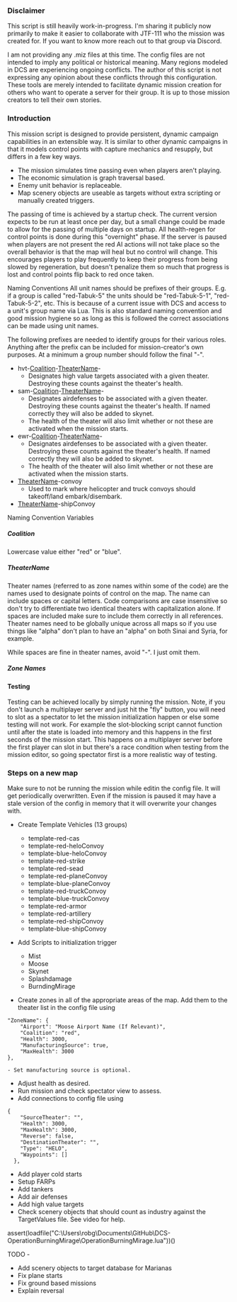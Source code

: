 ### Disclaimer
This script is still heavily work-in-progress. I'm sharing it publicly now primarily to make it easier to collaborate with JTF-111 who the mission was created for. If you want to know more reach out to that group via Discord.

I am not providing any .miz files at this time. The config files are not intended to imply any political or historical meaning. Many regions modeled in DCS are experiencing ongoing conflicts. The author of this script is not expressing any opinion about these conflicts through this configuration. These tools are merely intended to facilitate dynamic mission creation for others who want to operate a server for their group. It is up to those mission creators to tell their own stories.

### Introduction
This mission script is designed to provide persistent, dynamic campaign capabilities in an extensible way. It is similar to other dynamic campaigns in that it models control points with capture mechanics and resupply, but differs in a few key ways.
 - The mission simulates time passing even when players aren't playing.
 - The economic simulation is graph traversal based.
 - Enemy unit behavior is replaceable.
 - Map scenery objects are useable as targets without extra scripting or manually created triggers.

The passing of time is achieved by a startup check. The current version expects to be run at least once per day, but a small change could be made to allow for the passing of multiple days on startup. All health-regen for control points is done during this "overnight" phase. If the server is paused when players are not present the red AI actions will not take place so the overall behavior is that the map will heal but no control will change. This encourages players to play frequently to keep their progress from being slowed by regeneration, but doesn't penalize them so much that progress is lost and control points flip back to red once taken.

Naming Conventions
All unit names should be prefixes of their groups. E.g. if a group is called "red-Tabuk-5" the units should be "red-Tabuk-5-1", "red-Tabuk-5-2", etc. This is because of a current issue with DCS and access to a unit's group name via Lua. This is also standard naming convention and good mission hygiene so as long as this is followed the correct associations can be made using unit names.

The following prefixes are needed to identify groups for their various roles. Anything after the prefix can be included for mission-creator's own purposes. At a minimum a group number should follow the final "-".
 - hvt-[Coalition](#Coalition)-[TheaterName](#TheaterName)-
	 - Designates high value targets associated with a given theater. Destroying these counts against the theater's health.
 - sam-[Coalition](#Coalition)-[TheaterName](#TheaterName)-
	 - Designates airdefenses to be associated with a given theater. Destroying these counts against the theater's health. If named correctly they will also be added to skynet. 
	 - The health of the theater will also limit whether or not these are activated when the mission starts.
 - ewr-[Coalition](#Coalition)-[TheaterName](#TheaterName)-
	 - Designates airdefenses to be associated with a given theater. Destroying these counts against the theater's health. If named correctly they will also be added to skynet.
	 - The health of the theater will also limit whether or not these are activated when the mission starts.
 - [TheaterName](#TheaterName)-convoy
	- Used to mark where helicopter and truck convoys should takeoff/land embark/disembark.
 - [TheaterName](#TheaterName)-shipConvoy

Naming Convention Variables
##### Coalition
Lowercase value either "red" or "blue". 

##### TheaterName
Theater names (referred to as zone names within some of the code) are the names used to designate points of control on the map. The name can include spaces or capital letters. Code comparisons are case insensitive so don't try to differentiate two identical theaters with capitalization alone. If spaces are included make sure to include them correctly in all references. Theater names need to be globally unique across all maps so if you use things like "alpha" don't plan to have an "alpha" on both Sinai and Syria, for example.

While spaces are fine in theater names, avoid "-". I just omit them.

##### Zone Names

#### Testing
Testing can be achieved locally by simply running the mission. Note, if you don't launch a multiplayer server and just hit the "fly" button, you will need to slot as a spectator to let the mission initialization happen or else some testing will not work. For example the slot-blocking script cannot function until after the state is loaded into memory and this happens in the first seconds of the mission start. This happens on a multiplayer server before the first player can slot in but there's a race condition when testing from the mission editor, so going spectator first is a more realistic way of testing.


### Steps on a new map

Make sure to not be running the mission while editin the config file. It will get periodically overwritten. Even if the mission is paused it may have a stale version of the config in memory that it will overwrite your changes with.
 - Create Template Vehicles (13 groups)
	- template-red-cas
	- template-red-heloConvoy
	- template-blue-heloConvoy
	- template-red-strike
	- template-red-sead
	- template-red-planeConvoy
	- template-blue-planeConvoy
	- template-red-truckConvoy
	- template-blue-truckConvoy
	- template-red-armor
	- template-red-artillery
	- template-red-shipConvoy
	- template-blue-shipConvoy

 - Add Scripts to initialization trigger
	- Mist
	- Moose
	- Skynet
	- Splashdamage
	- BurndingMirage

 - Create zones in all of the appropriate areas of the map. Add them to the theater list in the config file using
```
"ZoneName": {
	"Airport": "Moose Airport Name (If Relevant)",
	"Coalition": "red",
	"Health": 3000,
	"ManufacturingSource": true,
	"MaxHealth": 3000
},
```
	- Set manufacturing source is optional.
 - Adjust health as desired.
 - Run mission and check spectator view to assess.
 - Add connections to config file using
```
{
	"SourceTheater": "",
	"Health": 3000,
	"MaxHealth": 3000,
	"Reverse": false,
	"DestinationTheater": "",
	"Type": "HELO",
	"Waypoints": []
  },
```

 - Add player cold starts
 - Setup FARPs
 - Add tankers
 - Add air defenses
 - Add high value targets
 - Check scenery objects that should count as industry against the TargetValues file. See video for help.

assert(loadfile("C:\\Users\\robg\\Documents\\GitHub\\DCS-OperationBurningMirage\\OperationBurningMirage.lua"))()

TODO - 
 - Add scenery objects to target database for Marianas
 - Fix plane starts
 - Fix ground based missions
 - Explain reversal
